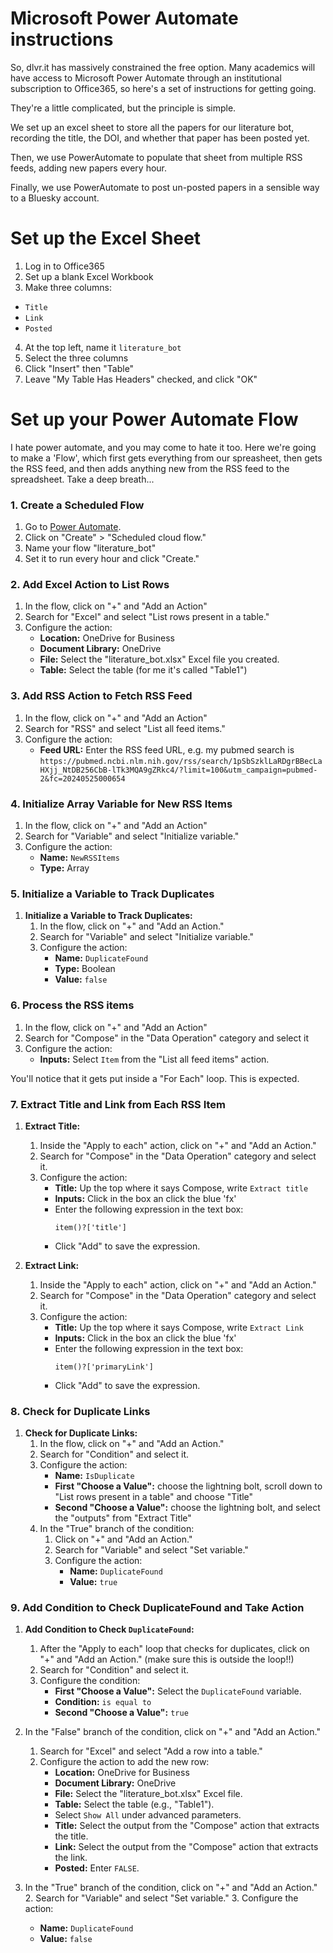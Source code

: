 # Microsoft Power Automate instructions

So, dlvr.it has massively constrained the free option. Many academics will have access to Microsoft Power Automate through an institutional subscription to Office365, so here's a set of instructions for getting going.

They're a little complicated, but the principle is simple. 

We set up an excel sheet to store all the papers for our literature bot, recording the title, the DOI, and whether that paper has been posted yet.

Then, we use PowerAutomate to populate that sheet from multiple RSS feeds, adding new papers every hour.

Finally, we use PowerAutomate to post un-posted papers in a sensible way to a Bluesky account.

# Set up the Excel Sheet

1. Log in to Office365
2. Set up a blank Excel Workbook
3. Make three columns:
  * `Title`
  * `Link`
  * `Posted`
4. At the top left, name it `literature_bot`
5. Select the three columns
6. Click "Insert" then "Table"
7. Leave "My Table Has Headers" checked, and click "OK"

# Set up your Power Automate Flow

I hate power automate, and you may come to hate it too. Here we're going to make a 'Flow', which first gets everything from our spreasheet, then gets the RSS feed, and then adds anything new from the RSS feed to the spreadsheet. Take a deep breath...

### 1. Create a Scheduled Flow
1. Go to [Power Automate](https://flow.microsoft.com).
2. Click on "Create" > "Scheduled cloud flow."
3. Name your flow "literature_bot"
4. Set it to run every hour and click "Create."

### 2. Add Excel Action to List Rows
1. In the flow, click on "+" and "Add an Action"
2. Search for "Excel" and select "List rows present in a table."
3. Configure the action:
   - **Location:** OneDrive for Business
   - **Document Library:** OneDrive
   - **File:** Select the "literature_bot.xlsx" Excel file you created.
   - **Table:** Select the table (for me it's called "Table1")

### 3. Add RSS Action to Fetch RSS Feed
1. In the flow, click on "+" and "Add an Action"
2. Search for "RSS" and select "List all feed items."
3. Configure the action:
   - **Feed URL:** Enter the RSS feed URL, e.g. my pubmed search is `https://pubmed.ncbi.nlm.nih.gov/rss/search/1pSbSzklLaRDgrBBecLaHXjj_NtDB256CbB-lTk3MQA9gZRkc4/?limit=100&utm_campaign=pubmed-2&fc=20240525000654`

### 4. Initialize Array Variable for New RSS Items
1. In the flow, click on "+" and "Add an Action"
2. Search for "Variable" and select "Initialize variable."
3. Configure the action:
   - **Name:** `NewRSSItems`
   - **Type:** Array

### 5. Initialize a Variable to Track Duplicates

1. **Initialize a Variable to Track Duplicates:**
   1. In the flow, click on "+" and "Add an Action."
   2. Search for "Variable" and select "Initialize variable."
   3. Configure the action:
      - **Name:** `DuplicateFound`
      - **Type:** Boolean
      - **Value:** `false`


### 6. Process the RSS items
1. In the flow, click on "+" and "Add an Action"
2. Search for "Compose" in the "Data Operation" category and select it
3. Configure the action:
   - **Inputs:** Select `Item` from the "List all feed items" action.

You'll notice that it gets put inside a "For Each" loop. This is expected.

### 7. Extract Title and Link from Each RSS Item

1. **Extract Title:**
   1. Inside the "Apply to each" action, click on "+" and "Add an Action."
   2. Search for "Compose" in the "Data Operation" category and select it.
   3. Configure the action:
      - **Title:** Up the top where it says Compose, write `Extract title`
      - **Inputs:** Click in the box an click the blue 'fx'
      - Enter the following expression in the text box:
        ```plaintext
        item()?['title']
        ```
      - Click "Add" to save the expression.

2. **Extract Link:**
   1. Inside the "Apply to each" action, click on "+" and "Add an Action."
   2. Search for "Compose" in the "Data Operation" category and select it.
   3. Configure the action:
      - **Title:** Up the top where it says Compose, write `Extract Link`
      - **Inputs:** Click in the box an click the blue 'fx'
      - Enter the following expression in the text box:
        ```plaintext
        item()?['primaryLink']
        ```
      - Click "Add" to save the expression.


### 8. Check for Duplicate Links

1. **Check for Duplicate Links:**
   1. In the flow, click on "+" and "Add an Action."
   2. Search for "Condition" and select it.
   3. Configure the action:
      - **Name:** `IsDuplicate`
      - **First "Choose a Value":** choose the lightning bolt, scroll down to "List rows present in a table" and choose "Title" 
      - **Second "Choose a Value":** choose the lightning bolt, and select the "outputs" from "Extract Title" 
   4. In the "True" branch of the condition:
      1. Click on "+" and "Add an Action."
      2. Search for "Variable" and select "Set variable."
      3. Configure the action:
         - **Name:** `DuplicateFound`
         - **Value:** `true`

### 9. Add Condition to Check DuplicateFound and Take Action

1. **Add Condition to Check `DuplicateFound`:**
   1. After the "Apply to each" loop that checks for duplicates, click on "+" and "Add an Action." (make sure this is outside the loop!!)
   2. Search for "Condition" and select it.
   3. Configure the condition:
      - **First "Choose a Value":** Select the `DuplicateFound` variable.
      - **Condition:** `is equal to`
      - **Second "Choose a Value":** `true`

2. In the "False" branch of the condition, click on "+" and "Add an Action."
   1. Search for "Excel" and select "Add a row into a table."
   2. Configure the action to add the new row:
      - **Location:** OneDrive for Business
      - **Document Library:** OneDrive
      - **File:** Select the "literature_bot.xlsx" Excel file.
      - **Table:** Select the table (e.g., "Table1").
      - Select `Show All` under advanced parameters.
      - **Title:** Select the output from the "Compose" action that extracts the title.
      - **Link:** Select the output from the "Compose" action that extracts the link.
      - **Posted:** Enter `FALSE`.

3. In the "True" branch of the condition, click on "+" and "Add an Action."
   2. Search for "Variable" and select "Set variable."
   3. Configure the action:
      - **Name:** `DuplicateFound`
      - **Value:** `false`
